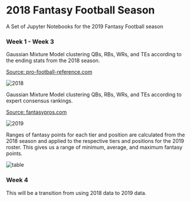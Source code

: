 # 2018 Fantasy Football Season

A Set of Jupyter Notebooks for the 2019 Fantasy Football season

### Week 1 - Week 3

Gaussian Mixture Model clustering QBs, RBs, WRs, and TEs according to the ending stats from the 2018 season. 

[Source: pro-football-reference.com](https://pro-football-reference.com)

![2018](https://github.com/ahoaglandnu/Fantasy-Football/2019/images/2018rbbytier.png "2018")

Gaussian Mixture Model clustering QBs, RBs, WRs, and TEs according to expert consensus rankings.  

[Source: fantasypros.com](https://fantasypros.com)

![2019](https://github.com/ahoaglandnu/Fantasy-Football/2019/images/2019rbbytier.png "2019")

Ranges of fantasy points for each tier and position are calculated from the 2018 season and applied to the respective tiers and positions for the 2019 roster. This gives us a range of minimum, average, and maximum fantasy points.

![table](https://github.com/ahoaglandnu/Fantasy-Football/2019/images/rbtable.png "table")

### Week 4

This will be a transition from using 2018 data to 2019 data.
